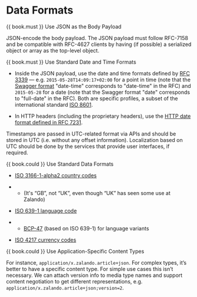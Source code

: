 # Data Formats

{{ book.must }} Use JSON as the Body Payload

JSON-encode the body payload. The JSON payload must follow RFC-7158 and be compatible with RFC-4627 clients by having (if possible) a serialized object or array as the top-level object.

{{ book.must }} Use Standard Date and Time Formats

* Inside the JSON payload, use the date and time formats defined by [RFC 3339](http://tools.ietf.org/html/rfc3339#section-5.6) — e.g. `2015-05-28T14:09:17+02:00` for a point in time (note that the  [Swagger format](https://github.com/swagger-api/swagger-spec/blob/master/versions/2.0.md#data-types) "date-time" corresponds to "date-time" in the RFC) and `2015-05-28` for a date (note that the Swagger format "date" corresponds to "full-date" in the RFC). Both are specific profiles, a subset of the international standard [ISO 8601](http://en.wikipedia.org/wiki/ISO_8601).

* In HTTP headers (including the proprietary headers), use the [HTTP date format defined in RFC 7231](http://tools.ietf.org/html/rfc7231#section-7.1.1.1).

Timestamps are passed in UTC-related format via APIs and should be stored in UTC (i.e. without any offset information). Localization based on UTC should be done by the services that provide user interfaces, if required.

{{ book.could }} Use Standard Data Formats

* [ISO 3166-1-alpha2 country codes](http://en.wikipedia.org/wiki/ISO_3166-1_alpha-2)

* * (It's “GB”, not “UK”, even though “UK” has seen some use at Zalando)

* [ISO 639-1 language code](https://en.wikipedia.org/wiki/List_of_ISO_639-1_codes)

* * [BCP-47](https://tools.ietf.org/html/bcp47) (based on ISO 639-1) for language variants

* [ISO 4217 currency codes](http://en.wikipedia.org/wiki/ISO_4217)


{{ book.could }} Use Application-Specific Content Types

For instance, `application/x.zalando.article+json`. For complex types, it’s better to have a
specific content type. For simple use cases this isn’t necessary. We can attach version info to
media type names and support content negotiation to get different representations, e.g.
`application/x.zalando.article+json;version=2`.